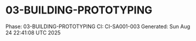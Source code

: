 # 03-BUILDING-PROTOTYPING
Phase: 03-BUILDING-PROTOTYPING
CI: CI-SA001-003
Generated: Sun Aug 24 22:41:08 UTC 2025
